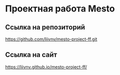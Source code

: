 # Проектная работа Mesto
## Ссылка на репозиторий
https://github.com/liivnv/mesto-project-ff.git
## Ссылка на сайт
https://liivnv.github.io/mesto-project-ff/